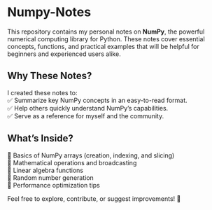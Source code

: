 # Numpy-Notes
 
This repository contains my personal notes on **NumPy**, the powerful numerical computing library for Python. These notes cover essential concepts, functions, and practical examples that will be helpful for beginners and experienced users alike.  

## Why These Notes?  
I created these notes to:  
✅ Summarize key NumPy concepts in an easy-to-read format.  
✅ Help others quickly understand NumPy’s capabilities.  
✅ Serve as a reference for myself and the community.  

## What’s Inside?  
📌 Basics of NumPy arrays (creation, indexing, and slicing)  
📌 Mathematical operations and broadcasting  
📌 Linear algebra functions  
📌 Random number generation  
📌 Performance optimization tips  

Feel free to explore, contribute, or suggest improvements! 🚀  
